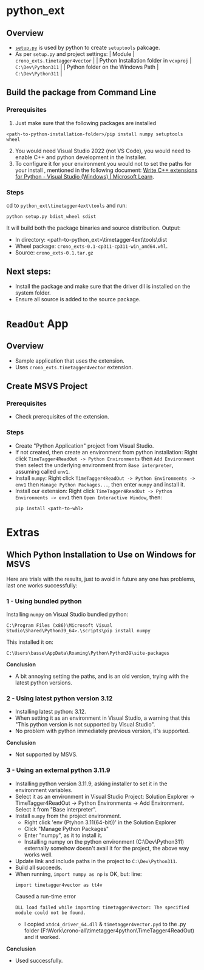 # python_ext

## Overview
- [`setup.py`](./timetagger4ext/tools/setup.py) is used by python to create `setuptools` pakcage.
- As per `setup.py` and project settings:
| Module | `crono_exts.timetagger4vector` |
| Python Installation folder in `vcxproj` | `C:\Dev\Python311` |
| Python folder on the Windows Path | `C:\Dev\Python311` |

## Build the package from Command Line
### Prerequisites
1. Just make sure that the following packages are installed
```
<path-to-python-installation-folder>/pip install numpy setuptools wheel
```

2. You would need Visual Studio 2022 (not VS Code), you would need to enable C++ and python development in the Installer.  
3. To configure it for your environment you would not to set the paths for your install , mentioned in the following document:
[Write C++ extensions for Python - Visual Studio (Windows) | Microsoft Learn](https://learn.microsoft.com/en-us/visualstudio/python/working-with-c-cpp-python-in-visual-studio?view=vs-2022).

### Steps
cd to `python_ext\timetagger4ext\tools` and run:
```
python setup.py bdist_wheel sdist
```

It will build both the package binaries and source distribution.
Output:
- In directory: <path-to-python_ext>\timetagger4ext\tools\dist
- Wheel package: `crono_exts-0.1-cp311-cp311-win_amd64.whl`.
- Source: `crono_exts-0.1.tar.gz`

## Next steps:
- Install the package and make sure that the driver dll is installed on the system folder.
- Ensure all source is added to the source package.


# `ReadOut` App

## Overview
- Sample application that uses the extension.
- Uses `crono_exts.timetagger4vector` extension.

## Create MSVS Project

### Prerequisites
- Check prerequisites of the extension.

### Steps
- Create "Python Application" project from Visual Studio.
- If not created, then create an environment from python installation: Right click `TimeTagger4ReadOut -> Python Environments` then `Add Environment` then select the underlying environment from `Base interpreter`, assuming called `env1`.
- Install `numpy`: Right click `TimeTagger4ReadOut -> Python Environments -> env1` then `Manage Python Packages...`, then enter `numpy` and install it.
- Install our extension: Right click `TimeTagger4ReadOut -> Python Environments -> env1` then `Open Interactive Window`, then:
  ```
  pip install <path-to-whl>
  ```


# Extras

## Which Python Installation to Use on Windows for MSVS
Here are trials with the results, just to avoid in future any one has problems, last one works successfully:

### 1 - Using **bundled python**
Installing `numpy` on Visual Studio bundled python:
```
C:\Program Files (x86)\Microsoft Visual Studio\Shared\Python39_64>.\scripts\pip install numpy
````
This installed it on:
```
C:\Users\basse\AppData\Roaming\Python\Python39\site-packages
```

**Conclusion**

* A bit annoying setting the paths, and is an old version, trying with the latest python versions.

### 2 - Using **latest python version 3.12**
- Installing latest python: 3.12.
- When setting it as an environment in Visual Studio, a warning that this "This python version is not supported by Visual Studio".
- No problem with python immediately previous version, it's supported.

**Conclusion**

* Not supported by MSVS.

### 3 - Using an **external python 3.11.9**
- Installing python version 3.11.9, asking installer to set it in the environment variables.
- Select it as an environment in Visual Studio Project: Solution Explorer -> TimeTagger4ReadOut -> Python Environments -> Add Environment. Select it from "Base interpreter".
- Install `numpy` from the project environment. 
    - Right click 'env (Ptyhon 3.11(64-bit))' in the Solution Explorer
    - Click "Manage Python Packages"
    - Enter "numpy", as it to install it.
    - Installing numpy on the python environment (C:\Dev\Python311) externally somehow doesn't avail it for the project, the above way works well.
- Update link and include paths in the project to `C:\Dev\Python311`.
- Build all succeeds.
- When running, `import numpy as np` is OK, but:
  line:
  ```
  import timetagger4vector as tt4v
  ```
  Caused a run-time error
  ```
  DLL load failed while importing timetagger4vector: The specified module could not be found.
  ```
  - I copied `xtdc4_driver_64.dll` & `timetagger4vector.pyd` to the .py folder (F:\Work\crono-all\timetagger4python\TimeTagger4ReadOut) and it worked.

**Conclusion**
 
* Used successfully.